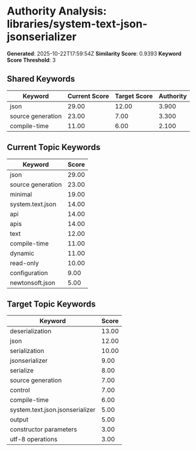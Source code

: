 # Authority Analysis: libraries/system-text-json-jsonserializer

**Generated**: 2025-10-22T17:59:54Z
**Similarity Score**: 0.9393
**Keyword Score Threshold**: 3

## Shared Keywords

| Keyword | Current Score | Target Score | Authority |
|---------|---------------|--------------|-----------|
| json | 29.00 | 12.00 | 3.900 |
| source generation | 23.00 | 7.00 | 3.300 |
| compile-time | 11.00 | 6.00 | 2.100 |

## Current Topic Keywords

| Keyword | Score |
|---------|-------|
| json | 29.00 |
| source generation | 23.00 |
| minimal | 19.00 |
| system.text.json | 14.00 |
| api | 14.00 |
| apis | 14.00 |
| text | 12.00 |
| compile-time | 11.00 |
| dynamic | 11.00 |
| read-only | 10.00 |
| configuration | 9.00 |
| newtonsoft.json | 5.00 |

## Target Topic Keywords

| Keyword | Score |
|---------|-------|
| deserialization | 13.00 |
| json | 12.00 |
| serialization | 10.00 |
| jsonserializer | 9.00 |
| serialize | 8.00 |
| source generation | 7.00 |
| control | 7.00 |
| compile-time | 6.00 |
| system.text.json.jsonserializer | 5.00 |
| output | 5.00 |
| constructor parameters | 3.00 |
| utf-8 operations | 3.00 |

